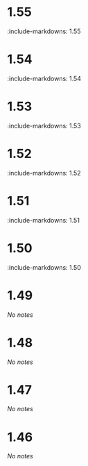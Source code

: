 # 1.55

:include-markdowns: 1.55

# 1.54

:include-markdowns: 1.54

# 1.53

:include-markdowns: 1.53

# 1.52

:include-markdowns: 1.52

# 1.51

:include-markdowns: 1.51

# 1.50

:include-markdowns: 1.50

# 1.49

*No notes*

# 1.48

*No notes*

# 1.47

*No notes*

# 1.46

*No notes*
